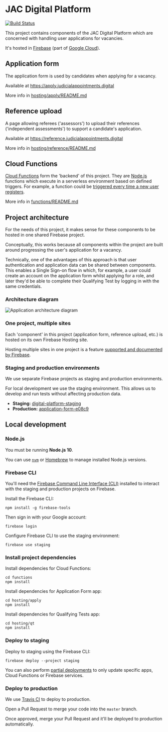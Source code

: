 # JAC Digital Platform

[![Build Status](https://travis-ci.org/jac-uk/digital-platform.svg?branch=master)](https://travis-ci.org/jac-uk/digital-platform)

This project contains components of the JAC Digital Platform which are concerned with handling user applications for 
vacancies.

It's hosted in [Firebase](https://firebase.google.com) (part of [Google Cloud](https://cloud.google.com)).

## Application form

The application form is used by candidates when applying for a vacancy.

Available at https://apply.judicialappointments.digital

More info in [hosting/apply/README.md](hosting/apply/README.md)

## Reference upload

A page allowing referees ('assessors') to upload their references ('independent assessments') to support a candidate's 
application.

Available at https://reference.judicialappointments.digital

More info in [hosting/reference/README.md](hosting/reference/README.md)

## Cloud Functions

[Cloud Functions](https://firebase.google.com/docs/functions/) form the 'backend' of this project. They are 
[Node.js](https://nodejs.org/en/) functions which execute in a serverless environment based on defined triggers.
For example, a function could be 
[triggered every time a new user registers](https://firebase.google.com/docs/functions/auth-events).

More info in [functions/README.md](functions/README.md)

## Project architecture

For the needs of this project, it makes sense for these components to be hosted in one shared Firebase project. 

Conceptually, this works because all components within the project are built around progressing the user's 
application for a vacancy.

Technically, one of the advantages of this approach is that user authentication and application data can be shared 
between components. This enables a Single Sign-on flow in which, for example, a user could create an account on the 
application form whilst applying for a role, and later they'd be able to complete their Qualifying Test by logging in with the same 
credentials.

### Architecture diagram

![Application architecture diagram](docs/jac-digital-platform-architecture.svg)

### One project, multiple sites

Each 'component' in this project (application form, reference upload, etc.) is hosted on its own Firebase Hosting site.

Hosting multiple sites in one project is a feature 
[supported and documented by Firebase](https://firebase.google.com/docs/hosting/multisites).

### Staging and production environments

We use separate Firebase projects as staging and production environments.

For local development we use the staging environment. This allows us to develop and run tests without affecting production data.

- **Staging:** [digital-platform-staging](https://console.firebase.google.com/project/digital-platform-staging/overview)
- **Production:** [application-form-e08c9](https://console.firebase.google.com/project/application-form-e08c9/overview)

## Local development

### Node.js

You must be running **Node.js 10**.

You can use [`nvm`](https://github.com/nvm-sh/nvm) or 
[Homebrew](http://www.ianoxley.com/blog/2018/02/02/managing-node-versions-with-homebrew) to manage installed Node.js versions.

### Firebase CLI

You'll need the [Firebase Command Line Interface (CLI)](https://firebase.google.com/docs/cli) installed to interact with the staging and production projects on 
Firebase.

Install the Firebase CLI:
```
npm install -g firebase-tools
```

Then sign in with your Google account:
```
firebase login
```

Configure Firebase CLI to use the staging environment:
```
firebase use staging
```

### Install project dependencies

Install dependencies for Cloud Functions:
```
cd functions
npm install
```

Install dependencies for Application Form app:
```
cd hosting/apply
npm install
```

Install dependencies for Qualifying Tests app:
```
cd hosting/qt
npm install
```

### Deploy to staging

Deploy to staging using the Firebase CLI:

```
firebase deploy --project staging
```

You can also perform [partial deployments](https://firebase.google.com/docs/cli#partial_deploys) to only update specific apps, 
Cloud Functions or Firebase services.

### Deploy to production

We use [Travis CI](https://travis-ci.org/jac-uk/digital-platform) to deploy to production.

Open a Pull Request to merge your code into the `master` branch.

Once approved, merge your Pull Request and it'll be deployed to production automatically.
